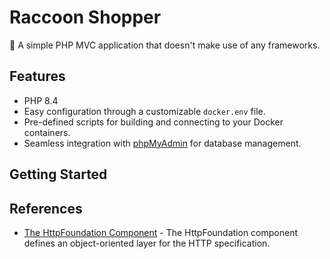 # Raccoon Shopper

🚀 A simple PHP MVC application that doesn't make use of any frameworks.

## Features

- PHP 8.4
- Easy configuration through a customizable `docker.env` file.
- Pre-defined scripts for building and connecting to your Docker containers.
- Seamless integration with [phpMyAdmin](https://www.phpmyadmin.net/) for database management.

## Getting Started

## References

- [The HttpFoundation Component](https://symfony.com/doc/current/components/http_foundation.html) - The HttpFoundation
  component defines an object-oriented layer for the HTTP specification.



